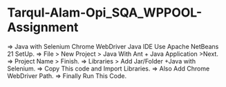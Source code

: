 # Tarqul-Alam-Opi_SQA_WPPOOL-Assignment

=> Java with Selenium Chrome WebDriver Java IDE Use Apache NetBeans 21 SetUp.
=> File > New Project > Java With Ant + Java Application >Next.
=> Project Name > Finish.
=> Libraries > Add Jar/Folder +Java with Selenium. 
=> Copy This code and Import Libraries.
=> Also Add Chrome WebDriver Path.
=> Finally Run This Code.


